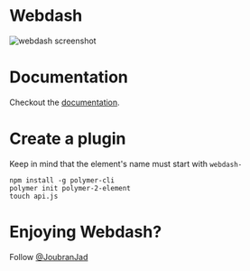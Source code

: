 # Webdash

![webdash screenshot](https://i.imgur.com/FFQuEpQ.jpg)

# Documentation

Checkout the [documentation](https://github.com/jadjoubran/webdash/wiki).


# Create a plugin

Keep in mind that the element's name must start with `webdash-`

```
npm install -g polymer-cli
polymer init polymer-2-element
touch api.js
```

# Enjoying Webdash?

Follow [@JoubranJad](https://twitter.com/JoubranJad)
